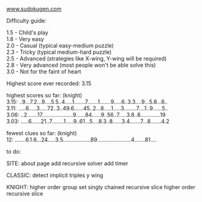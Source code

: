 www.sudokugen.com

Difficulty guide:

1.5 - Child's play  
1.8 - Very easy  
2.0 - Casual (typical easy-medium puzzle)  
2.3 - Tricky (typical medium-hard puzzle)  
2.5 - Advanced (strategies like X-wing, Y-wing will be required)  
2.8 - Very advanced (most people won't be able solve this)  
3.0 - Not for the faint of heart  

Highest score ever recorded: 3.15  

highest scores so far: (knight)  
3.15: ..9...7.2...9....5.5..4.....1.......7.......1.......9.....6..3.3....9...5.8...6..  
3.11: .....6.....3.....72..3..49.6......45..2...8.....1.....3........7....1..9......5..  
3.06: ..2.......17....................9......84......9..56..7.....3.8..8.............19  
3.03: .....6......21..7........1.....9..61...5....8.3..8......3.4.......7...8.......4.2  

fewest clues so far: (knight)  
12: .......6.1.6...24.....3.5..................89......................4.......81....  

to do:

SITE:
about page
add recursive solver
add timer

CLASSIC:
detect implicit triples
y wing

KNIGHT:
higher order group set
singly chained recursive slice
higher order recursive slice